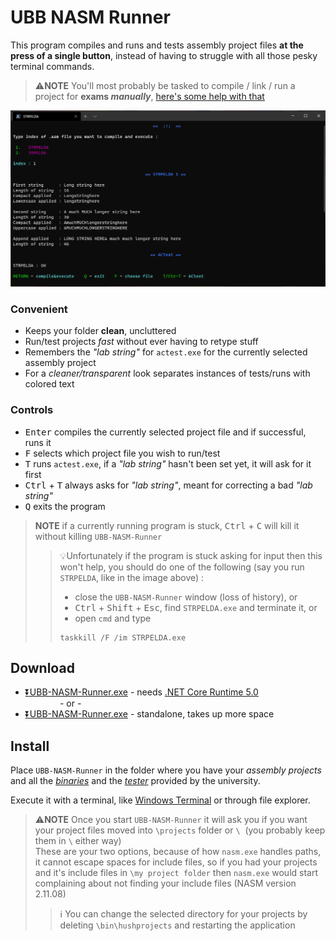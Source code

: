 # UBB NASM Runner

This program compiles and runs and tests assembly project files **at the press of a single button**,
instead of having to struggle with all those pesky terminal commands.

> :warning:**NOTE** You'll most probably be tasked to compile / link / run a project for **exams _manually_**,
> [here's some help with that](COMPILEGUIDE.md)

![demo](https://raw.githubusercontent.com/FLevent29/UBB-NASM-Runner/master/demo.png)

### Convenient

- Keeps your folder **clean**, uncluttered
- Run/test projects _fast_ without ever having to retype stuff
- Remembers the _"lab string"_ for `actest.exe` for the
  currently selected assembly project
- For a _cleaner/transparent_ look separates instances of tests/runs
  with colored text

### Controls

- <kbd>Enter</kbd> compiles the currently selected 
  project file and if successful, runs it
- <kbd>F</kbd> selects which project file 
  you wish to run/test
- <kbd>T</kbd> runs `actest.exe`, if a _"lab string"_ hasn't 
  been set yet, it will ask for it first
- <kbd>Ctrl</kbd> + <kbd>T</kbd> always asks for _"lab string"_, 
  meant for correcting a bad  _"lab string"_
- <kbd>Q</kbd> exits the program

> **NOTE** if a currently running program is
> stuck, <kbd>Ctrl</kbd> + <kbd>C</kbd> will kill it without
> killing `UBB-NASM-Runner`  
>> :bulb:Unfortunately if the program is stuck asking for input
>> then this won't help, you should do one of the following 
>> (say you run `STRPELDA`, like in the image above) :  
>> - close the `UBB-NASM-Runner` window (loss of history), or 
>> - <kbd>Ctrl</kbd> + <kbd>Shift</kbd> + <kbd>Esc</kbd>,
>> find `STRPELDA.exe` and terminate it, or
>> - open `cmd` and type
>> ```batch
>> taskkill /F /im STRPELDA.exe
>> ```

## Download

- [:arrow_double_down:UBB-NASM-Runner.exe](https://raw.githubusercontent.com/FLevent29/UBB-NASM-Runner/master/UBB-NASM-Runner.exe)
\- needs [.NET Core Runtime 5.0](https://dotnet.microsoft.com/download/dotnet/thank-you/runtime-desktop-5.0.2-windows-x64-installer)  
  &nbsp;&nbsp;&nbsp;&nbsp;&nbsp;&nbsp;&nbsp;&nbsp;&nbsp;&nbsp;&nbsp;&nbsp;&nbsp;&nbsp;- or -
- [:arrow_double_down:UBB-NASM-Runner.exe](https://raw.githubusercontent.com/FLevent29/UBB-NASM-Runner/master/UBB-NASM-Runner-standalone.exe)
\- standalone, takes up more space

## Install

Place `UBB-NASM-Runner` in the folder where you have your _assembly projects_ 
and all the _[binaries](https://www.cs.ubbcluj.ro/~afra/ac/aclab.zip)_ 
and the _[tester](https://www.cs.ubbcluj.ro/~scsanad/actest/actest.zip)_ provided by the university.

Execute it with a terminal, like [Windows Terminal](https://github.com/microsoft/terminal#installing-and-running-windows-terminal) 
or through file explorer.

> :warning:**NOTE** Once you start `UBB-NASM-Runner` it will ask you
> if you want your project files moved into `\projects` folder or ` \ `&nbsp;
> (you probably keep them in ` \ `&nbsp;either way)   
> These are your two options, because of how `nasm.exe` handles
> paths, it cannot escape spaces for include files, so
> if you had your projects and it's include files in
> `\my project folder` then `nasm.exe` would start complaining
> about not finding your include files (NASM version 2.11.08)
>> :information_source: You can change the selected 
>> directory for your projects by deleting `\bin\hushprojects` 
>> and restarting the application
